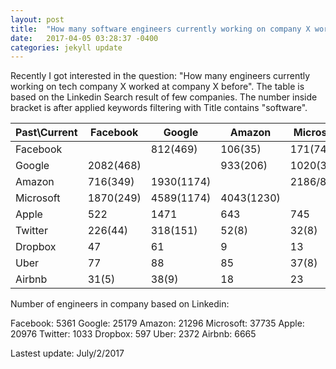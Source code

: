 ```yaml
---
layout: post
title:  "How many software engineers currently working on company X worked at company X before"
date:   2017-04-05 03:28:37 -0400
categories: jekyll update
---
```


Recently I got interested in the question: "How many engineers currently working on tech company X worked at company X before".   The table is based on the Linkedin Search result of few companies.  The number inside bracket is after applied keywords filtering with Title contains "software". 



|       Past\\Current    | Facebook  | Google     | Amazon     | Microsoft | Apple | Twitter  | Dropbox | Uber     | Airbnb   |
|-----------|-----------|------------|------------|-----------|-------|----------|---------|----------|----------|
| Facebook  |           | 812(469)   | 106(35)    | 171(74)   | 139   | 108(20)  | 98      | 293(89)  | 196(88)  |
| Google    | 2082(468) |            | 933(206)   | 1020(347) | 809   | 359(76)  | 234     | 659(197) | 324(104) |
| Amazon    | 716(349)  | 1930(1174) |            | 2186/882  | 479   | 90(53)   | 38      | 355(108) | 51(29)   |
| Microsoft | 1870(249) | 4589(1174) | 4043(1230) |           | 1436  | 240(108) | 177     | 592(265) | 164(84)  |
| Apple     | 522       | 1471       | 643        | 745       |       | 92       | 59      | 329      | 129      |
| Twitter   | 226(44)   | 318(151)   | 52(8)      | 32(8)     | 67    |          | 22      | 124(43)  | 71(35)   |
| Dropbox   | 47        | 61         | 9          | 13        | 7     | 5        |         | 31       | 16       |
| Uber      | 77        | 88         | 85         | 37(8)     | 42    | 6        | 12      |          | 5        |
| Airbnb    | 31(5)     | 38(9)      | 18         | 23        | 13    | 1        | 4       | 24       |          |

Number of engineers in company based on Linkedin:

Facebook: 5361
Google: 25179
Amazon: 21296
Microsoft: 37735
Apple: 20976
Twitter: 1033
Dropbox: 597
Uber: 2372
Airbnb: 6665

Lastest update: July/2/2017

